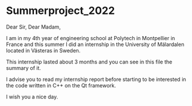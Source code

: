 # Summerproject_2022

Dear Sir, Dear Madam,

I am in my 4th year of engineering school at Polytech in Montpellier in France and this summer I did an internship in the University of Mälardalen located in Västeras in Sweden.

This internship lasted about 3 months and you can see in this file the summary of it.

I advise you to read my internship report before starting to be interested in the code written in C++ on the Qt framework.

I wish you a nice day.
